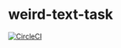 # weird-text-task
[![CircleCI](https://circleci.com/github/Kamig95/weird-text-task.svg?style=svg)](https://app.circleci.com/pipelines/github/Kamig95/weird-text-task)
